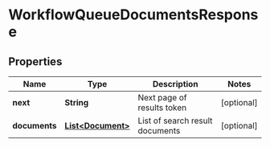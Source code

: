 

# WorkflowQueueDocumentsResponse


## Properties

| Name | Type | Description | Notes |
|------------ | ------------- | ------------- | -------------|
|**next** | **String** | Next page of results token |  [optional] |
|**documents** | [**List&lt;Document&gt;**](Document.md) | List of search result documents |  [optional] |




